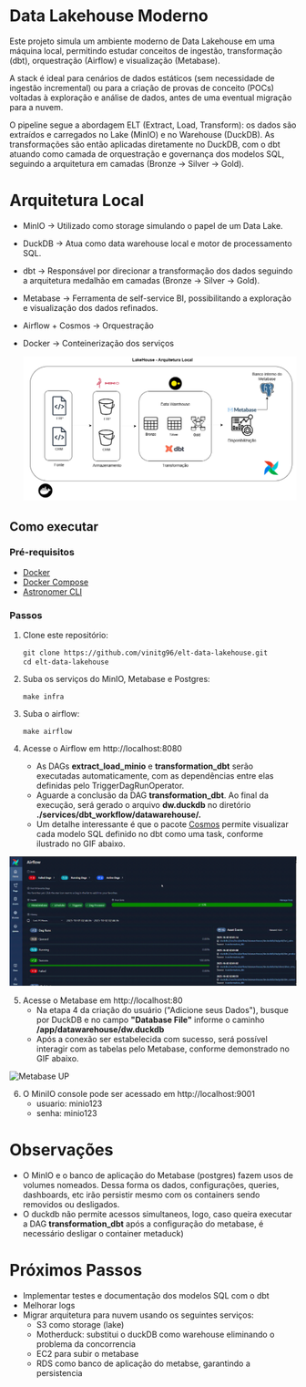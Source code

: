 # Data Lakehouse Moderno
Este projeto simula um ambiente moderno de Data Lakehouse em uma máquina local, permitindo estudar conceitos de ingestão, transformação (dbt), orquestração (Airflow) e visualização (Metabase).

A stack é ideal para cenários de dados estáticos (sem necessidade de ingestão incremental) ou para a criação de provas de conceito (POCs) voltadas à exploração e análise de dados, antes de uma eventual migração para a nuvem.

O pipeline segue a abordagem ELT (Extract, Load, Transform): os dados são extraídos e carregados no Lake (MinIO) e no Warehouse (DuckDB). As transformações são então aplicadas diretamente no DuckDB, com o dbt atuando como camada de orquestração e governança dos modelos SQL, seguindo a arquitetura em camadas (Bronze → Silver → Gold).
# Arquitetura Local

- MinIO → Utilizado como storage simulando o papel de um Data Lake.

- DuckDB → Atua como data warehouse local e motor de processamento SQL.

- dbt → Responsável por direcionar a transformação dos dados seguindo a arquitetura medalhão em camadas (Bronze → Silver → Gold).

- Metabase → Ferramenta de self-service BI, possibilitando a exploração e visualização dos dados refinados.

- Airflow + Cosmos -> Orquestração

- Docker -> Conteinerização dos serviços 

    ![arquitetura Local](./misc/arquitetura_local.drawio.png)

## Como executar  

### Pré-requisitos  
- [Docker](https://docs.docker.com/get-docker/)  
- [Docker Compose](https://docs.docker.com/compose/install/) 
- [Astronomer CLI](https://www.astronomer.io/docs/astro/cli/install-cli) 

### Passos  
1. Clone este repositório:

   ```
   git clone https://github.com/vinitg96/elt-data-lakehouse.git
   cd elt-data-lakehouse
   ```
2. Suba os serviços do MinIO, Metabase e Postgres:
    ```
    make infra
    ```
3. Suba o airflow:
    ```
    make airflow
    ````

4. Acesse o Airflow em http://localhost:8080
    - As DAGs **extract_load_minio** e **transformation_dbt** serão executadas automaticamente, com as dependências entre elas definidas pelo TriggerDagRunOperator.
    - Aguarde a conclusão da DAG **transformation_dbt**. Ao final da execução, será gerado o arquivo **dw.duckdb** no diretório **./services/dbt_workflow/datawarehouse/.**
    - Um detalhe interessante é que o pacote [Cosmos](https://github.com/astronomer/astronomer-cosmos) permite visualizar cada modelo SQL definido no dbt como uma task, conforme ilustrado no GIF abaixo.
     
![Airflow_UP](./misc/airflow_up_video.gif)

5. Acesse o Metabase em http://localhost:80 
    - Na etapa 4 da criação do usuário ("Adicione seus Dados"), busque por DuckDB e no campo **"Database File"** informe o caminho **/app/datawarehouse/dw.duckdb**
    - Após a conexão ser estabelecida com sucesso, será possível interagir com as tabelas pelo Metabase, conforme demonstrado no GIF abaixo. 

   
![Metabase UP](./misc/metabase_up_video.gif)

6. O MiniIO console pode ser acessado em http://localhost:9001
    - usuario: minio123
    - senha: minio123


# Observações
- O MinIO e o banco de aplicação do Metabase (postgres) fazem usos de volumes nomeados. Dessa forma os dados, configurações, queries, dashboards, etc irão persistir mesmo com os containers sendo removidos ou desligados.
- O duckdb não permite acessos simultaneos, logo, caso queira executar a DAG **transformation_dbt**  após a configuração do metabase, é necessário desligar o container metaduck)

# Próximos Passos
- Implementar testes e documentação dos modelos SQL com o dbt
- Melhorar logs
- Migrar arquitetura para nuvem usando os seguintes serviços:
    - S3 como storage (lake)
    - Motherduck: substitui o duckDB como warehouse eliminando o problema da concorrencia
    - EC2 para subir o metabase
    - RDS como banco de aplicação do metabse, garantindo a persistencia
